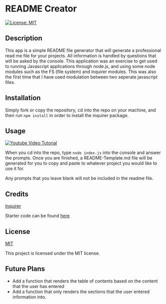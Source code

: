# README Creator
[![License: MIT](https://img.shields.io/badge/License-MIT-yellow.svg)](https://opensource.org/licenses/MIT)
## Description

This app is a simple README file generator that will generate a professional read me file for your projects.  All information is handled by questions that will be asked by the console.  This application was an exercise to get used to running Javascript applications through node.js, and using some node modules such as the FS (file system) and inquirer modules.  This was also the first time that I have used modulation between two seperate javascript files.  

## Installation
Simply fork or copy the repository, cd into the repo on your machine, and then run `npm install` in order to install the inquirer package.   

## Usage

[![Youtube Video Tutorial](https://img.youtube.com/vi/ThE2ezoN_AY/0.jpg)](https://www.youtube.com/watch?v=ThE2ezoN_AY)


When you cd into the repo, type `node index.js` into the console and answer the prompts.  Once you are finished, a README-Template.md file will be generated for you to copy and paste to whatever project you would like to use it for.  

Any prompts that you leave blank will not be included in the readme file.
## Credits
[Inquirer](https://www.npmjs.com/package/inquirer)

Starter code can be found [here](https://github.com/coding-boot-camp/potential-enigma)

## License
[MIT](https://opensource.org/licenses/MIT)

This project is licensed under the MIT license.

## Future Plans
- Add a function that renders the table of contents based on the content that the user has entered
- Add a function that only renders the sections that the user entered information into.  
